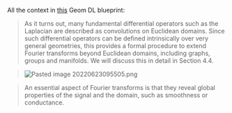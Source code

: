 All the context in [this](https://arxiv.org/pdf/2104.13478.pdf) Geom DL blueprint:

> As it turns out, many fundamental differential operators such as the Laplacian are described as convolutions on Euclidean domains. Since such differential operators can be defined intrinsically over very general geometries, this provides a formal procedure to extend Fourier transforms beyond Euclidean domains, including graphs, groups and manifolds. We will discuss this in detail in Section 4.4.

> ![Pasted image 20220623095505.png](https://publish-01.obsidian.md/access/54631a3e916ab8a92447441579fc1927/zulzul/%F0%9F%91%81%F0%9F%A7%A0%F0%9F%97%A3%20Aesthetic-Brain-Language/figures/Pasted%20image%2020220623095505.png)

> An essential aspect of Fourier transforms is that they reveal global properties of the signal and the domain, such as smoothness or conductance.